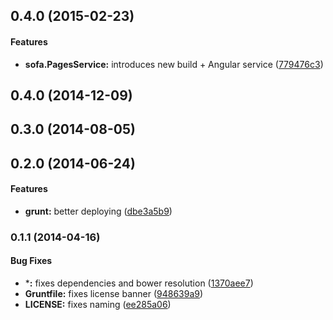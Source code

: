 ## 0.4.0 (2015-02-23)


#### Features

* **sofa.PagesService:** introduces new build + Angular service ([779476c3](https://github.com/sofa/sofa-pages-service/commit/779476c3032a964f0b88e6778ec5fdd1192225a9))


<a name="0.4.0"></a>
## 0.4.0 (2014-12-09)


<a name="0.3.0"></a>
## 0.3.0 (2014-08-05)


<a name="0.2.0"></a>
## 0.2.0 (2014-06-24)


#### Features

* **grunt:** better deploying ([dbe3a5b9](https://github.com/sofa/sofa-pages-service/commit/dbe3a5b9bbe13b78f13280e262b2243ccf8fb6a0))


<a name="0.1.1"></a>
### 0.1.1 (2014-04-16)


#### Bug Fixes

* ***:** fixes dependencies and bower resolution ([1370aee7](https://github.com/sofa/sofa-pages-service/commit/1370aee799e1ef60bd70ca0099c98c679b0350c1))
* **Gruntfile:** fixes license banner ([948639a9](https://github.com/sofa/sofa-pages-service/commit/948639a9f9cf07eee01765817e71e5f42976b245))
* **LICENSE:** fixes naming ([ee285a06](https://github.com/sofa/sofa-pages-service/commit/ee285a06d57bf3b5db254cc12f9b77a946df574a))

